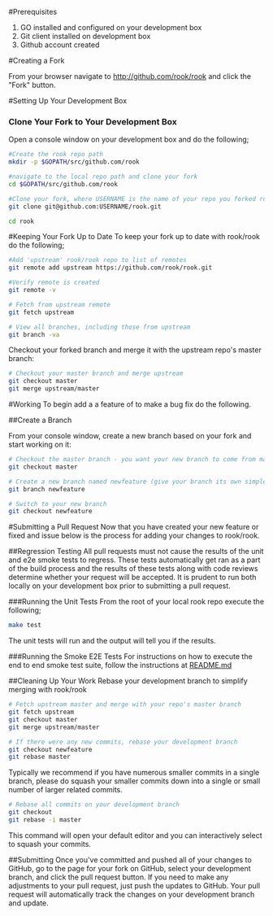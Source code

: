 #Prerequisites
1. GO installed and configured on your development box
2. Git client installed on development box
3. Github account created

#Creating a Fork

From your browser navigate to <a href="https://github.com/rook/rook">http://github.com/rook/rook</a> and click the "Fork" button. 

#Setting Up Your Development Box

### Clone Your Fork to Your Development Box

Open a console window on your development box and do the following;
```bash
#Create the rook repo path
mkdir -p $GOPATH/src/github.com/rook

#navigate to the local repo path and clone your fork
cd $GOPATH/src/github.com/rook

#Clone your fork, where USERNAME is the name of your repo you forked rook too
git clone git@github.com:USERNAME/rook.git

cd rook
```

#Keeping Your Fork Up to Date
To keep your fork up to date with rook/rook do the following;

```bash
#Add 'upstream' rook/rook repo to list of remotes
git remote add upstream https://github.com/rook/rook.git

#Verify remote is created
git remote -v

# Fetch from upstream remote
git fetch upstream

# View all branches, including those from upstream
git branch -va
```

Checkout your forked branch and merge it with the upstream repo's master branch:

```bash
# Checkout your master branch and merge upstream
git checkout master
git merge upstream/master
```

#Working
To begin add a a feature of to make a bug fix do the following.

##Create a Branch

From your console window, create a new branch based on your fork and start working on it:
```bash
# Checkout the master branch - you want your new branch to come from master
git checkout master

# Create a new branch named newfeature (give your branch its own simple informative name), no numbers please
git branch newfeature

# Switch to your new branch
git checkout newfeature
```

#Submitting a Pull Request
Now that you have created your new feature or fixed and issue below is the process for adding your changes to 
rook/rook.

##Regression Testing
All pull requests must not cause the results of the unit and e2e smoke tests to regress. These tests automatically
get ran as a part of the build process and the results of these tests along with code reviews determine whether
your request will be accepted. It is prudent to run both locally on your development box prior to submitting a pull request.

###Running the Unit Tests
From the root of your local rook repo execute the following;
```bash
make test
```
The unit tests will run and the output will tell you if the results.


###Running the Smoke E2E Tests
For instructions on how to execute the end to end smoke test suite, 
follow the instructions at 
<a href="https://github.com/rook/rook/blob/master/e2e/README.md">README.md</a>

##Cleaning Up Your Work
Rebase your development branch to simplify merging with rook/rook
```bash
# Fetch upstream master and merge with your repo's master branch
git fetch upstream
git checkout master
git merge upstream/master

# If there were any new commits, rebase your development branch
git checkout newfeature
git rebase master
```

Typically we recommend if you have numerous smaller commits in a single branch, please do
squash your smaller commits down into a single or small number of larger related commits.
```bash
# Rebase all commits on your development branch
git checkout 
git rebase -i master
```
This command will open your default editor and you can interactively select to squash your commits.

##Submitting
Once you've committed and pushed all of your changes to GitHub, 
go to the page for your fork on GitHub, select your development branch, 
and click the pull request button. If you need to make any adjustments to 
your pull request, just push the updates to GitHub. Your pull 
request will automatically track the changes on your development branch and update.